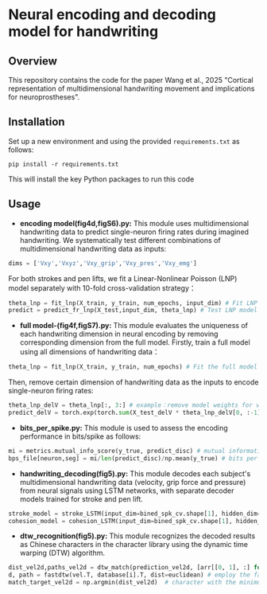 # Neural encoding and decoding model for handwriting
## Overview
This repository contains the code for the paper Wang et al., 2025 "Cortical representation of multidimensional handwriting movement and implications for neuroprostheses".

## Installation
Set up a new environment and using the provided `requirements.txt` as follows:
```
pip install -r requirements.txt
```
This will install the key Python packages to run this code

## Usage
* **encoding model(fig4d,figS6).py:**
This module uses multidimensional handwriting data to predict single-neuron firing rates during imagined handwriting. We systematically test different combinations of multidimensional handwriting data as inputs:
```Python
dims = ['Vxy','Vxyz','Vxy_grip','Vxy_pres','Vxy_emg']
```
For both strokes and pen lifts, we fit a Linear-Nonlinear Poisson (LNP) model separately with 10-fold cross-validation strategy：
```Python
theta_lnp = fit_lnp(X_train, y_train, num_epochs, input_dim) # Fit LNP model
predict = predict_fr_lnp(X_test,input_dim, theta_lnp) # Test LNP model
```
* **full model-(fig4f,figS7).py:**
This module evaluates the uniqueness of each handwriting dimension in neural encoding by removing corresponding dimension from the full model. Firstly, train a full model using all dimensions of handwriting data：
```Python
theta_lnp = fit_lnp(X_train, y_train, num_epochs) # Fit the full model
```
Then, remove certain dimension of handwriting data as the inputs to encode single-neuron firing rates:
```Python
theta_lnp_delV = theta_lnp[:, 3:] # example：remove model weights for velocity
predict_delV = torch.exp(torch.sum(X_test_delV * theta_lnp_delV[0, :-1], dim=1) + theta_lnp_delV[0, -1]) # example：predict reults after removing handwriting velocity from the input
```
* **bits_per_spike.py:**
This module is used to assess the encoding performance in bits/spike as follows:
```Python
mi = metrics.mutual_info_score(y_true, predict_disc) # mutual information
bps_file[neuron,seg] = mi/len(predict_disc)/np.mean(y_true) # bits per spike
```
* **handwriting_decoding(fig5).py:**
This module decodes each subject's multidimensional handwriting data (velocity, grip force and pressure) from neural signals using LSTM networks, with separate decoder models trained for stroke and pen lift.
```Python
stroke_model = stroke_LSTM(input_dim=bined_spk_cv.shape[1], hidden_dim=16, num_layers=1, output_dim=4).to('cuda')
cohesion_model = cohesion_LSTM(input_dim=bined_spk_cv.shape[1], hidden_dim=32, num_layers=1, output_dim=4).to('cuda')
```
* **dtw_recognition(fig5).py:**
This module recognizes the decoded results as Chinese characters in the character library using the dynamic time warping (DTW) algorithm.
```Python
dist_vel2d,paths_vel2d = dtw_match(prediction_vel2d, [arr[[0, 1], :] for arr in interp_library]) # example: using decoded velocity of each character to recognize.
d, path = fastdtw(vel.T, database[i].T, dist=euclidean) # employ the fastdtw algorithm to compute the warping path between decoded results and all character templates in the character library.
match_target_vel2d = np.argmin(dist_vel2d)  # character with the minimum distance is the recognition result.
```


